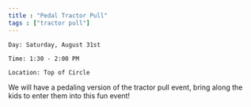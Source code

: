 ```yaml
---
title : "Pedal Tractor Pull"
tags : ["tractor pull"]
---
```


`Day: Saturday, August 31st`

`Time: 1:30 - 2:00 PM`

`Location: Top of Circle`

We will have a pedaling version of the tractor pull event, bring along the kids to enter them into this fun event!